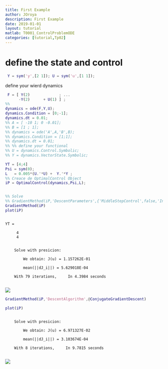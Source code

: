 ```yaml
---
title: First Example
author: JOroya
description: First Example
date: 2019-01-01
layout: tutorial
matlab: T0001_ControlProblemODE
categories: [tutorial,Tp02]
---
```

# define the state and control

```matlab
 Y = sym('y',[2 1]); U = sym('u',[1 1]);
```


define your wierd dynamics

```matlab
 F = [ Y(2)             ; ...
      -Y(2)      + U(1) ] ;
%%
dynamics = ode(F,Y,U);
dynamics.Condition = [0;-1];
dynamics.dt = 0.01;
%% A = [ -10 1; 0 -0.01];
%% B = [1 ; 1];
%% dynamics = ode('A',A,'B',B);
%% dynamics.Condition = [1;1];
%% dynamics.dt = 0.01;
%% %% define your functional
%% U = dynamics.Control.Symbolic;
%% Y = dynamics.VectorState.Symbolic;

YT = [4;4]
Psi = sym(0);
L   = 0.005*(U.'*U) +  Y.'*Y ;
%% Creace de OptimalControl Object
iP = OptimalControl(dynamics,Psi,L);


%% Solve
%% GradientMethod(iP,'DescentParameters',{'MiddleStepControl',false,'InitialLengthStep',1e-10},'Graphs',true,'tol',1e-10,'MaxIter',500)
GradientMethod(iP)
plot(iP)
```


```

YT =

     4
     4


    Solve with presicion: 

        We obtain: J(u) = 1.157262E-01

        mean(||dJ_i||) = 5.629018E-04

    With 79 iterations,     In 4.3984 seconds


```


![]({{site.url}}/{{site.baseurl}}/assets/imgs/Tp02/T0001/copiaRM_01.png)


```matlab
GradientMethod(iP,'DescentAlgorithm',@ConjugateGradientDescent)

plot(iP)
```


```

    Solve with presicion: 

        We obtain: J(u) = 6.971327E-02

        mean(||dJ_i||) = 3.103674E-04

    With 8 iterations,     In 9.7815 seconds


```


![]({{site.url}}/{{site.baseurl}}/assets/imgs/Tp02/T0001/copiaRM_02.png)

